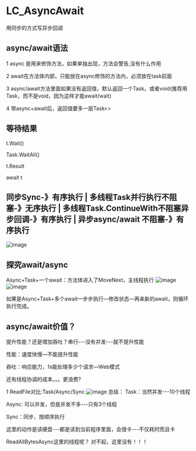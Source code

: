 # LC_AsyncAwait
用同步的方式写异步回调

## async/await语法
1  async 是用来修饰方法，如果单独出现，方法会警告,没有什么作用

2  await在方法体内部，只能放在async修饰的方法内，必须放在task前面

3  async/await方法里面如果没有返回值，默认返回一个Task，或者void(推荐用Task，而不是void，因为这样才能await/wait)

4  带async+await后，返回值要多一层Task<>

## 等待结果
t.Wait()

Task.WaitAll()

t.Result

await t

## 同步Sync-》有序执行 | 多线程Task并行执行不阻塞-》无序执行 | 多线程Task.ContinueWith不阻塞异步回调-》有序执行 | 异步async/await 不阻塞-》有序执行
![image](https://user-images.githubusercontent.com/26539681/121616223-11a69600-ca95-11eb-9839-2ec6c6203381.png)

## 探究await/async
Async+Task+一个await：方法体进入了MoveNext，主线程执行
![image](https://user-images.githubusercontent.com/26539681/121616941-7d3d3300-ca96-11eb-80c0-21e106ef2492.png)
![image](https://user-images.githubusercontent.com/26539681/121616632-d22c7980-ca95-11eb-8fca-f55b3cf6a4b4.png)

如果是Async+Task+多个await一步步执行—修改状态—再来新的await，则循环执行完成。

## async/await价值？
提升性能？还是增加吞吐？串行---没有并发---就不提升性能

性能：速度快慢—不能提升性能

吞吐：响应能力，1s能处理多少个请求—Web模式

还有线程协调的成本。。。更浪费? 

1 ReadFile对比:Task/Async/Sync
![image](https://user-images.githubusercontent.com/26539681/121619681-91376380-ca9b-11eb-9ab1-b3f5fa5341a2.png)
总结：
Task：当然并发---10个线程

Async: 可以并发，但是并发不多---只有3个线程

Sync：同步，按顺序执行

这里的动作是读硬盘---都是读到当前程序里面，会很卡---不仅耗时而且卡

ReadAllBytesAsync这里的线程呢？ 对不起，这里没有！！！


